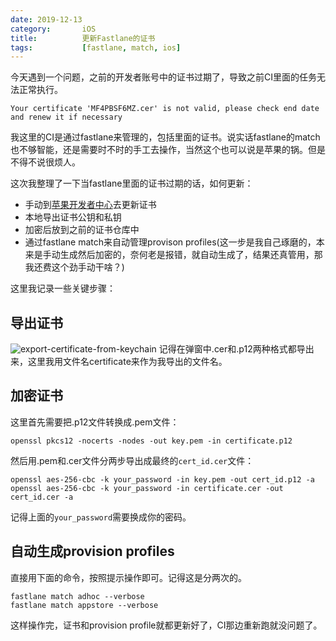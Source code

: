```yaml
---
date: 2019-12-13
category:       iOS
title:          更新Fastlane的证书
tags:           [fastlane, match, ios]
---
```


今天遇到一个问题，之前的开发者账号中的证书过期了，导致之前CI里面的任务无法正常执行。

```
Your certificate 'MF4PBSF6MZ.cer' is not valid, please check end date and renew it if necessary
```

我这里的CI是通过fastlane来管理的，包括里面的证书。说实话fastlane的match也不够智能，还是需要时不时的手工去操作，当然这个也可以说是苹果的锅。但是不得不说很烦人。

这次我整理了一下当fastlane里面的证书过期的话，如何更新：
* 手动到[苹果开发者中心]去更新证书
* 本地导出证书公钥和私钥
* 加密后放到之前的证书仓库中
* 通过fastlane match来自动管理provison profiles(这一步是我自己琢磨的，本来是手动生成然后加密的，奈何老是报错，就自动生成了，结果还真管用，那我还费这个劲手动干啥？)

这里我记录一些关键步骤：

## 导出证书
![export-certificate-from-keychain](/assets/images/export-certificate-from-keychain.png)
记得在弹窗中.cer和.p12两种格式都导出来，这里我用文件名certificate来作为我导出的文件名。

## 加密证书
这里首先需要把.p12文件转换成.pem文件：
```
openssl pkcs12 -nocerts -nodes -out key.pem -in certificate.p12
```
然后用.pem和.cer文件分两步导出成最终的`cert_id.cer`文件：
```
openssl aes-256-cbc -k your_password -in key.pem -out cert_id.p12 -a
openssl aes-256-cbc -k your_password -in certificate.cer -out cert_id.cer -a
```
记得上面的`your_password`需要换成你的密码。

## 自动生成provision profiles
直接用下面的命令，按照提示操作即可。记得这是分两次的。
```
fastlane match adhoc --verbose
fastlane match appstore --verbose
```
这样操作完，证书和provision profile就都更新好了，CI那边重新跑就没问题了。


[苹果开发者中心]:https://developer.apple.com/account/resources/certificates/list
